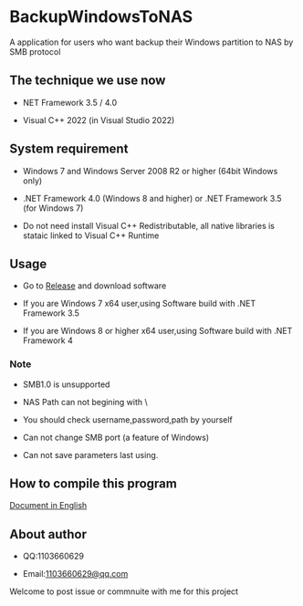 # BackupWindowsToNAS

A application for users who want backup their Windows partition to NAS by SMB protocol  

## The technique we use now

* NET Framework 3.5 / 4.0  

* Visual C++ 2022 (in Visual Studio 2022)  

## System requirement

* Windows 7 and Windows Server 2008 R2 or higher (64bit Windows only)  

* .NET Framework 4.0 (Windows 8 and higher) or .NET Framework 3.5 (for Windows 7)

* Do not need install Visual C++ Redistributable, all native libraries is stataic linked to Visual C++ Runtime  

## Usage

* Go to [Release](https://github.com/Liu-Zhiying/BackupWindowsToNAS/releases) and download software  

* If you are Windows 7 x64 user,using Software build with .NET Framework 3.5

* If you are Windows 8 or higher x64 user,using Software build with .NET Framework 4

### Note

* SMB1.0 is unsupported

* NAS Path can not begining with \

* You should check username,password,path by yourself

* Can not change SMB port (a feature of Windows)

* Can not save parameters last using.

## How to compile this program

[Document in English](README_COMPILE_EN_US.md)

## About author

* QQ:1103660629

* Email:1103660629@qq.com  

Welcome to post issue or commnuite with me for this project
